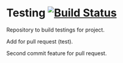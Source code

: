 Testing [![Build Status](https://travis-ci.org/ddre54/Testing.png?branch=master)](https://travis-ci.org/ddre54/Testing)
=======

Repository to build testings for project.

Add for pull request (test).

Second commit feature for pull request.
